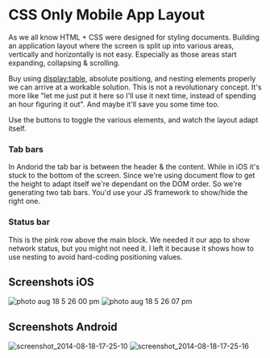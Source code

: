 # CSS Only Mobile App Layout


As we all know HTML + CSS were designed for styling documents.
Building an application layout where the screen is split up into various areas, vertically and horizontally is not easy.
Especially as those areas start expanding, collapsing & scrolling.

Buy using [display:table](http://caniuse.com/css-table), absolute positiong, and nesting elements properly we can arrive at a workable solution.
This is not a revolutionary concept. It's more like "let me just put it here so I'll use it next time, instead of spending an hour figuring it out".
And maybe it'll save you some time too.

Use the buttons to toggle the various elements, and watch the layout adapt itself.

### Tab bars

In Andorid the tab bar is between the header & the content. While in iOS it's stuck to the bottom of the screen. Since we're using document flow to get the height to adapt itself we're dependant on the DOM order. So we're generating two tab bars. You'd use your JS framework to show/hide the right one.

### Status bar

This is the pink row above the main block. We needed it our app to show network status, but you might not need it. I left it because it shows how to use nesting to avoid hard-coding positioning values.

## Screenshots iOS
![photo aug 18 5 26 00 pm](https://cloud.githubusercontent.com/assets/520550/3954057/6c01b560-26f2-11e4-85bf-ff93b0e30ecd.png)
![photo aug 18 5 26 07 pm](https://cloud.githubusercontent.com/assets/520550/3954056/6c0eab6c-26f2-11e4-81b0-c3d03e3d237c.png)

## Screenshots Android

![screenshot_2014-08-18-17-25-10](https://cloud.githubusercontent.com/assets/520550/3954059/6c53f5a0-26f2-11e4-863c-1adbd422cee2.png)
![screenshot_2014-08-18-17-25-16](https://cloud.githubusercontent.com/assets/520550/3954086/a82a185c-26f2-11e4-91e7-db094e6a4b90.png)
